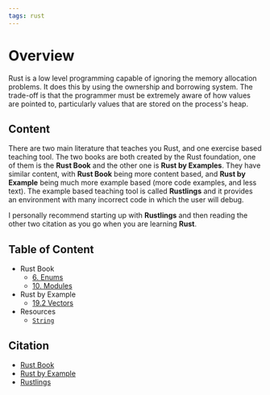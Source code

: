 ```yaml
---
tags: rust
---
```

# Overview

Rust is a low level programming capable of ignoring the memory allocation problems. It does this by using the ownership and borrowing system. The trade-off is that the programmer must be extremely aware of how values are pointed to, particularly values that are stored on the process's heap.

## Content

There are two main literature that teaches you Rust, and one exercise based teaching tool. The two books are both created by the Rust foundation, one of them is the **Rust Book** and the other one is **Rust by Examples**. They have similar content, with **Rust Book** being more content based, and **Rust by Example** being much more example based (more code examples, and less text). The example based teaching tool is called **Rustlings** and it provides an environment with many incorrect code in which the user will debug.

I personally recommend starting up with **Rustlings** and then reading the other two citation as you go when you are learning **Rust**.

## Table of Content

- Rust Book
	- [6. Enums](rust_book/ch06_00_enums.md)
	- [10. Modules](rust_by_example/ch10_00_modules.md)
- Rust by Example
	- [19.2 Vectors](rust_by_example/ch19_02_vectors.md)
- Resources
	- [`String`](rust_string.md)

## Citation

- [Rust Book](https://doc.rust-lang.org/book/)
- [Rust by Example](https://doc.rust-lang.org/rust-by-example/)
- [Rustlings](https://github.com/rust-lang/rustlings)